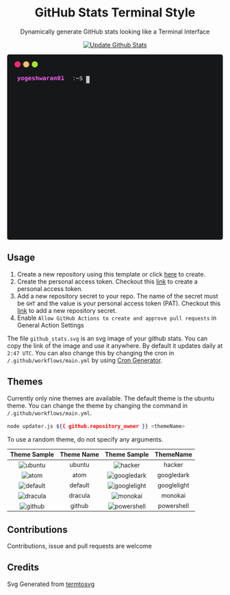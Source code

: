 <h1 align='center'>GitHub Stats Terminal Style</h1>
<p align='center'>Dynamically generate GitHub stats looking like a Terminal Interface </p>

<p align="center" >
  <a href="https://github.com/yogeshwaran01/github-stats-terminal-style/actions/workflows/main.yml">
    <img src="https://github.com/yogeshwaran01/github-stats-terminal-style/actions/workflows/main.yml/badge.svg" alt="Update Github Stats" title="Terminal Style GitHub Stats">
  </a>
</p>

<p align='center'>
  <img align="center" src="./github_stats.svg">
</p>

## Usage

1. Create a new repository using this template or click [here](https://github.com/yogeshwaran01/github-stats-terminal-style/generate) to create.
2. Create the personal access token. Checkout this [link](https://docs.github.com/en/github/authenticating-to-github/keeping-your-account-and-data-secure/creating-a-personal-access-token) to create a personal access token.
3. Add a new repository secret to your repo. The name of the secret must be `GHT` and the value is your personal access token (PAT). Checkout this [link](https://docs.github.com/en/actions/reference/encrypted-secrets) to add a new repository secret.
4. Enable `Allow GitHub Actions to create and approve pull requests` in General Action Settings

The file `github_stats.svg` is an svg image of your github stats. You can copy the link of the image and use it anywhere. By default it updates daily at `2:47 UTC`. You can also change this by changing the cron in `/.github/workflows/main.yml` by using [Cron Generator](https://crontab.guru/).

## Themes

Currently only nine themes are available. The default theme is the ubuntu theme. You can change the theme by changing the command in `/.github/workflows/main.yml`.

```bash
node updater.js ${{ github.repository_owner }} <themeName>
```

To use a random theme, do not specify any arguments.

|                           **Theme Sample**                            | **Theme Name** |         **Theme Sample**        |  **ThemeName** |
| :-------------------------------------------------------------------: | :------------: | :------------------------------:| :-------------: |
|      <img align="center" src="https://cdn.jsdelivr.net/gh/yogeshwaran01/github-stats-terminal-style@latest/themes/ubuntu.svg" alt="ubuntu">      |     ubuntu     | <img align="center" src="https://cdn.jsdelivr.net/gh/yogeshwaran01/github-stats-terminal-style@latest/themes/hacker.svg" alt="hacker">  |   hacker   |
|        <img align="center" src="https://cdn.jsdelivr.net/gh/yogeshwaran01/github-stats-terminal-style@latest/themes/atom.svg" alt="atom">        |      atom      | <img align="center" src="https://cdn.jsdelivr.net/gh/yogeshwaran01/github-stats-terminal-style@latest/themes/googledark.svg" alt="googledark">  |   googledark   |
|     <img align="center" src="https://cdn.jsdelivr.net/gh/yogeshwaran01/github-stats-terminal-style@latest/themes/default.svg" alt="default">     |    default     | <img align="center" src="https://cdn.jsdelivr.net/gh/yogeshwaran01/github-stats-terminal-style@latest/themes/googlelight.svg" alt="googlelight"> |  googlelight   |
|     <img align="center" src="https://cdn.jsdelivr.net/gh/yogeshwaran01/github-stats-terminal-style@latest/themes/dracula.svg" alt="dracula">     |    dracula     | <img align="center" src="https://cdn.jsdelivr.net/gh/yogeshwaran01/github-stats-terminal-style@latest/themes/monokai.svg" alt="monokai">     |    monokai     |
|      <img align="center" src="https://cdn.jsdelivr.net/gh/yogeshwaran01/github-stats-terminal-style@latest/themes/github.svg" alt="github">      |     github     | <img align="center" src="https://cdn.jsdelivr.net/gh/yogeshwaran01/github-stats-terminal-style@latest/themes/powershell.svg" alt="powershell">  |   powershell   |

## Contributions

Contributions, issue and pull requests are welcome

## Credits

Svg Generated from [termtosvg](https://github.com/nbedos/termtosvg)
